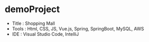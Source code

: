 # demoProject

- Title : Shopping Mall
- Tools : Html, CSS, JS, Vue.js, Spring, SpringBoot, MySQL, AWS
- IDE : Visual Studio Code, IntelliJ 
